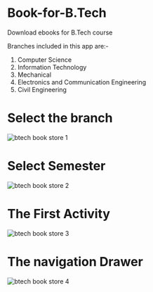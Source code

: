 # Book-for-B.Tech

Download ebooks for B.Tech course

Branches included in this app are:-
1. Computer Science
2. Information Technology
3. Mechanical
4. Electronics and Communication Engineering
5. Civil Engineering 

# Select the branch

![btech book store 1](https://user-images.githubusercontent.com/22843793/31010225-b2c21010-a527-11e7-8578-2e88299d1a02.jpg)

# Select Semester

![btech book store 2](https://user-images.githubusercontent.com/22843793/31010226-b2c24814-a527-11e7-807a-036c86cbb104.jpg)

# The First Activity

![btech book store 3](https://user-images.githubusercontent.com/22843793/31010227-b2c35e98-a527-11e7-8231-3c5955639b00.jpg)

# The navigation Drawer

![btech book store 4](https://user-images.githubusercontent.com/22843793/31010224-b2c1efa4-a527-11e7-82e5-155162938efb.jpg)

